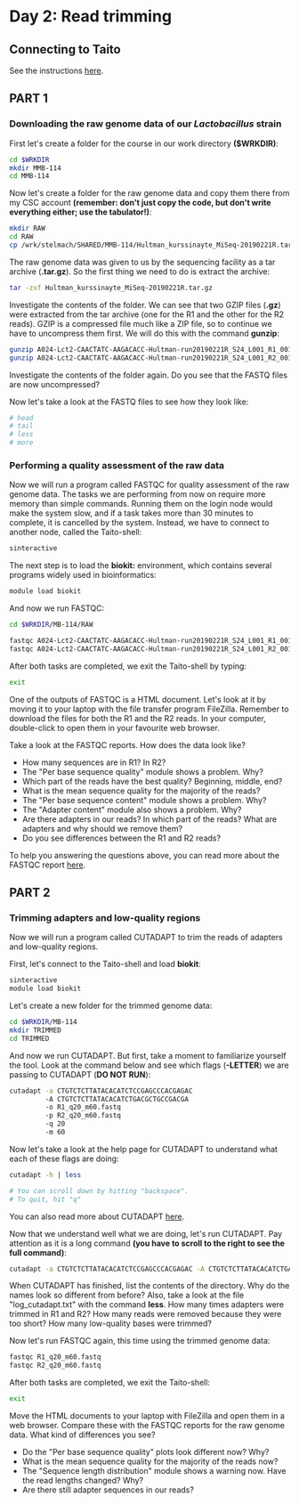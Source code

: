 # Day 2: Read trimming

## Connecting to Taito

See the instructions [here](01-Linux-and-CSC.md#connecting-to-Taito).

## PART 1

### Downloading the raw genome data of our *Lactobacillus* strain

First let's create a folder for the course in our work directory **($WRKDIR)**:

```bash
cd $WRKDIR
mkdir MMB-114
cd MMB-114
```

Now let's create a folder for the raw genome data and copy them there from my CSC account **(remember: don't just copy the code, but don't write everything either; use the tabulator!)**:

```bash
mkdir RAW
cd RAW
cp /wrk/stelmach/SHARED/MMB-114/Hultman_kurssinayte_MiSeq-20190221R.tar.gz .
```

The raw genome data was given to us by the sequencing facility as a tar archive (**.tar.gz**). So the first thing we need to do is extract the archive:

```bash
tar -zxf Hultman_kurssinayte_MiSeq-20190221R.tar.gz
```

Investigate the contents of the folder. We can see that two GZIP files (**.gz**) were extracted from the tar archive (one for the R1 and the other for the R2 reads). GZIP is a compressed file much like a ZIP file, so to continue we have to uncompress them first. We will do this with the command **gunzip**:

```bash
gunzip A024-Lct2-CAACTATC-AAGACACC-Hultman-run20190221R_S24_L001_R1_001.fastq.gz
gunzip A024-Lct2-CAACTATC-AAGACACC-Hultman-run20190221R_S24_L001_R2_001.fastq.gz
```

Investigate the contents of the folder again. Do you see that the FASTQ files are now uncompressed?  

Now let's take a look at the FASTQ files to see how they look like:

```bash
# head
# tail
# less
# more
```

### Performing a quality assessment of the raw data

Now we will run a program called FASTQC for quality assessment of the raw genome data. The tasks we are performing from now on require more memory than simple commands. Running them on the login node would make the system slow, and if a task takes more than 30 minutes to complete, it is cancelled by the system. Instead, we have to connect to another node, called the Taito-shell:

```bash
sinteractive
```

The next step is to load the **biokit:**  environment, which contains several programs widely used in bioinformatics:

```bash
module load biokit
```

And now we run FASTQC:

```bash
cd $WRKDIR/MB-114/RAW

fastqc A024-Lct2-CAACTATC-AAGACACC-Hultman-run20190221R_S24_L001_R1_001.fastq
fastqc A024-Lct2-CAACTATC-AAGACACC-Hultman-run20190221R_S24_L001_R2_001.fastq
```

After both tasks are completed, we exit the Taito-shell by typing:

```bash
exit
```

One of the outputs of FASTQC is a HTML document. Let's look at it by moving it to your laptop with the file transfer program FileZilla. Remember to download the files for both the R1 and the R2 reads. In your computer, double-click to open them in your favourite web browser.  

Take a look at the FASTQC reports. How does the data look like?

* How many sequences are in R1? In R2?
* The "Per base sequence quality" module shows a problem. Why?
* Which part of the reads have the best quality? Beginning, middle, end?
* What is the mean sequence quality for the majority of the reads?
* The "Per base sequence content" module shows a problem. Why?
* The "Adapter content" module also shows a problem. Why?
* Are there adapters in our reads? In which part of the reads? What are adapters and why should we remove them?
* Do you see differences between the R1 and R2 reads?

To help you answering the questions above, you can read more about the FASTQC report [here](http://www.bioinformatics.babraham.ac.uk/projects/fastqc/Help/3%20Analysis%20Modules/).

## PART 2

### Trimming adapters and low-quality regions

Now we will run a program called CUTADAPT to trim the reads of adapters and low-quality regions.

First, let's connect to the Taito-shell and load **biokit**:

```bash
sinteractive
module load biokit
```

Let's create a new folder for the trimmed genome data:

```bash
cd $WRKDIR/MB-114
mkdir TRIMMED
cd TRIMMED
```

And now we run CUTADAPT. But first, take a moment to familiarize yourself the tool. Look at the command below and see which flags (**-LETTER**) we are passing to CUTADAPT (**DO NOT RUN**):

```bash
cutadapt -a CTGTCTCTTATACACATCTCCGAGCCCACGAGAC
         -A CTGTCTCTTATACACATCTGACGCTGCCGACGA
         -o R1_q20_m60.fastq
         -p R2_q20_m60.fastq
         -q 20
         -m 60
```

Now let's take a look at the help page for CUTADAPT to understand what each of these flags are doing:

```bash
cutadapt -h | less

# You can scroll down by hitting "backspace".
# To quit, hit "q"
```

You can also read more about CUTADAPT [here](https://cutadapt.readthedocs.io/en/stable/guide.html).  

Now that we understand well what we are doing, let's run CUTADAPT. Pay attention as it is a long command **(you have to scroll to the right to see the full command)**:

```bash
cutadapt -a CTGTCTCTTATACACATCTCCGAGCCCACGAGAC -A CTGTCTCTTATACACATCTGACGCTGCCGACGA -o R1_q20_m60.fastq -p R2_q20_m60.fastq -q 20 -m 60 ../RAW/A024-Lct2-CAACTATC-AAGACACC-Hultman-run20190221R_S24_L001_R1_001.fastq ../RAW/A024-Lct2-CAACTATC-AAGACACC-Hultman-run20190221R_S24_L001_R2_001.fastq > log_cutadapt.txt
```

When CUTADAPT has finished, list the contents of the directory. Why do the names look so different from before? Also, take a look at the file "log_cutadapt.txt" with the command **less**. How many times adapters were trimmed in R1 and R2? How many reads were removed because they were too short? How many low-quality bases were trimmed?


Now let's run FASTQC again, this time using the trimmed genome data:

```bash
fastqc R1_q20_m60.fastq
fastqc R2_q20_m60.fastq
```

After both tasks are completed, we exit the Taito-shell:

```bash
exit
```

Move the HTML documents to your laptop with FileZilla and open them in a web browser. Compare these with the FASTQC reports for the raw genome data. What kind of differences you see?

* Do the "Per base sequence quality" plots look different now? Why?
* What is the mean sequence quality for the majority of the reads now?
* The "Sequence length distribution" module shows a warning now. Have the read lengths changed? Why?
* Are there still adapter sequences in our reads?
